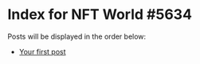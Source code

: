 # Index for NFT World #5634
Posts will be displayed in the order below:

- [Your first post](./001-first.md)

